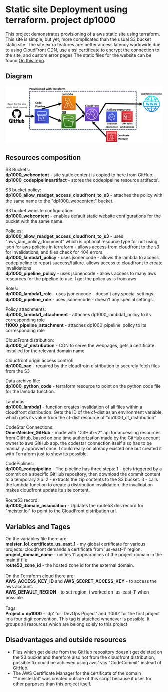 # Static site Deployment using terraform. project dp1000

This project demonstrates provisioning of a aws static site using terraform.
This site is simple, but yet, more complicated than the usual S3 bucket static site.
The site extra features are: better access latency worldwide due to using CloudFront CDN,
use a ssl certificate to encrypt the connection to the site, and custom error pages
The static files for the website can be found [On this repo](https://github.com/OmerMeister/dp1000-webcontent).

## Diagram
![Resources diagram](auxiliary/graph.jpg)

## Resources composition

S3 Buckets:<br />
**dp1000_webcontent** - site static content is copied to here from GitHub.<br />
**dp1000_codepipelineartifact** - stores the codepipeline resource artifacts'.<br />

S3 bucket policy:<br />
**dp1000_allow_readget_access_cloudfront_to_s3** - attaches the policy with the same name to the "dp1000_webcontent" bucket.<br />

S3 bucket website configuration:<br />
**dp1000_webcontent** - enables default static website configurations for the bucket with the same name.<br />

Policies:<br />
**dp1000_allow_readget_access_cloudfront_to_s3** - uses "aws_iam_policy_document" which is optional resource type for not using json for aws policies in terraform - allows access from cloudfront to the s3 for invalidations, and files check for 404 errors.<br />
**dp1000_lambda1_policy** - uses jsonencode - allows the lambda to access codepipeline to report success/failure. allows access to cloudfront to create invalidations<br />
**dp1000_pipeline_policy** - uses jsonencode - allows access to many aws resources for the pipeline to use. I got the policy as is from aws.<br />

Roles:<br />
**dp1000_lambda1_role** - uses jsonencode - doesn't any special settings.<br />
**dp1000_pipeline_role** - uses jsonencode - doesn't any special settings.

Policy attachments:<br />
**dp1000_lambda1_attachment** - attaches dp1000_lambda1_policy to its corresponding role<br />
**f1000_pipeline_attachment** - attaches dp1000_pipeline_policy to its corresponding role

CloudFront distribution:<br />
**dp1000_cf_distribution** - CDN to serve the webpages, gets a certificate installed for the relevant domain name

Cloudfront origin access control:<br />
**dp1000_oac** - required by the cloudfrotn distribution to securely fetch files from the S3

Data archive file:<br />
**dp1000_python_code** - terraform resource to point on the python code file for the lambda function.

Lambdas:<br />
**dp1000_lambda1** - function creates invalidation of all files within a cloudfront distribution. Gets the ID of the cf-dist as an environment variable, which gets its value from the cf-dist resource of "dp1000_cf_distribution"

CodeStar Connections:<br />
**OmerMeister_GitHub** - made with "GitHub v2" api for accessing resources from GitHub, based on one time authorization made by the GitHub account owner to aws GitHub app. the codestar connection itself also has to be manually approved once. I could really on already existed one but created it with Terraform just to show its possible.

CodePiplines:<br />
**dp1000_codepipeline** - The pipeline has three steps: 1 - gets triggered by a commit on a specific GitHub repository, then download the commit content to a temporary zip. 2 - extracts the zip contents to the S3 bucket. 3 - calls the lambda function to create a distribution invalidation. the invalidation makes cloudfront update its site content.

Route53 record:<br />
**dp1000_domain_association** - Updates the route53 dns record for "meister.lol" to point to the CloudFront distribution url.

## Variables and Tages
On the variables file there are:<br />
**meister_lol_certificate_us_east_1** - my global certificate for various projects. cloudfront demands a certificate from 'us-east-1' region.<br />
**project_domain_name** - unifies 11 appearances of the project domain in the main.tf file<br />
**route53_zone_id** - the hosted zone id for the external domain.<br />
<br />On the Terraform cloud there are:<br />
**AWS_ACCESS_KEY_ID** and **AWS_SECRET_ACCESS_KEY** - to access the aws account.<br />
**AWS_DEFAULT_REGION** - to set region, i worked on 'us-east-1' when possible.<br />
<br />Tags:<br />
**Project = dp1000** - 'dp' for 'DevOps Project' and '1000' for the first project in a four digit convention. This tag is attached whenever is possible. It groups all resources which are belong solely to this project

## Disadvantages and outside resources

- Files which get delete from the GitHub repository doesn't get deleted on the S3 bucket and therefore also not from the cloudfront distribution, possible fix could be achieved using aws' vcs "CodeCommit" instead of GitHub.
- The AWS Certificate Manager for the certificate of the domain "*.meister.lol" was created outside of this script because it uses for other purposes than this project itself.


